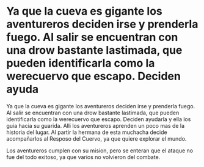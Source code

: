 # Ya que la cueva es gigante los aventureros deciden irse y prenderla fuego. Al salir se encuentran con una drow bastante lastimada, que pueden identificarla como la werecuervo que escapo. Deciden ayuda

Ya que la cueva es gigante los aventureros deciden irse y prenderla fuego. Al salir se encuentran con una drow bastante lastimada, que pueden identificarla como la werecuervo que escapo. Deciden ayudarla y ella los guia hacia su guarida. Alli los aventureros aprenden un poco mas de la historia del lugar. Al partir la hermana de esta muchacha decide acompañarlos al Resposo del Cuervo, ya que quiere explorar el mundo. 

Los aventureros cumplen con su mision, pero se enteran que el ataque no fue del todo exitoso, ya que varios no volvieron del combate.


